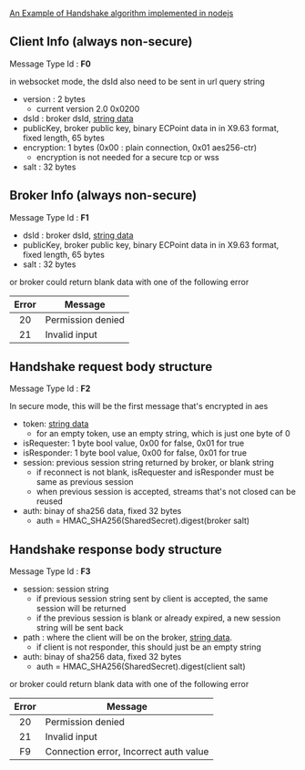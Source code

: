 
[An Example of Handshake algorithm implemented in nodejs](handshake-algorithm.node.js)

## Client Info (always non-secure)
Message Type Id : **F0**

in websocket mode, the dsId also need to be sent in url query string

* version : 2 bytes
   * current version 2.0 0x0200
* dsId : broker dsId, [string data](../common/DSA-Binary-Encoding#string-encoding.md#string-encoding)
* publicKey, broker public key, binary ECPoint data in in X9.63 format, fixed length, 65 bytes
* encryption: 1 bytes (0x00 : plain connection, 0x01 aes256-ctr)
   * encryption is not needed for a secure tcp or wss
* salt : 32 bytes

## Broker Info (always non-secure)
Message Type Id : **F1**

* dsId : broker dsId, [string data](../common/DSA-Binary-Encoding#string-encoding.md#string-encoding)
* publicKey, broker public key, binary ECPoint data in in X9.63 format, fixed length, 65 bytes
* salt : 32 bytes

or broker could return blank data with one of the following error

| Error| Message|
|:-------------:| ------------- |
| 20| Permission denied|
| 21| Invalid input| Protocol level|


## Handshake request body structure 
Message Type Id : **F2**

In secure mode, this will be the first message that's encrypted in aes

* token: [string data](../common/DSA-Binary-Encoding#string-encoding.md#string-encoding)
  * for an empty token, use an empty string, which is just one byte of 0
* isRequester: 1 byte bool value, 0x00 for false, 0x01 for true
* isResponder: 1 byte bool value, 0x00 for false, 0x01 for true
* session: previous session string returned by broker, or blank string 
  * if reconnect is not blank, isRequester and isResponder must be same as previous session
  * when previous session is accepted, streams that's not closed can be reused
* auth: binay of sha256 data, fixed 32 bytes
  * auth = HMAC_SHA256(SharedSecret).digest(broker salt)


## Handshake response body structure
Message Type Id : **F3**

* session: session string
  * if previous session string sent by client is accepted, the same session will be returned
  * if the previous session is blank or already expired, a new session string will be sent back
* path : where the client will be on the broker, [string data](../common/DSA-Binary-Encoding#string-encoding.md#string-encoding).
   * if client is not responder, this should just be an empty string
* auth: binay of sha256 data, fixed 32 bytes
  * auth = HMAC_SHA256(SharedSecret).digest(client salt)
  
or broker could return blank data with one of the following error

| Error| Message|
|:-------------:| ------------- |
| 20| Permission denied|
| 21| Invalid input| Protocol level|
| F9 | Connection error, Incorrect auth value| 



